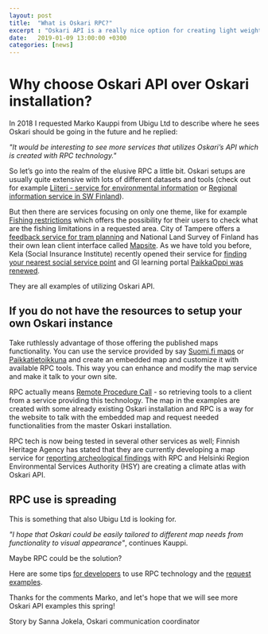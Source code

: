 ```yaml
---
layout: post
title:  "What is Oskari RPC?"
excerpt : "Oskari API is a really nice option for creating light weight map services"
date:   2019-01-09 13:00:00 +0300
categories: [news]
---
```


# Why choose Oskari API over Oskari installation?

In 2018 I requested Marko Kauppi from Ubigu Ltd to describe where he sees Oskari should be going in the future and he replied:

_"It would be interesting to see more services that utilizes Oskari’s API which is created with RPC technology."_

So let’s go into the realm of the elusive RPC a little bit. 
Oskari setups are usually quite extensive with lots of different datasets and tools (check out for example [Liiteri - service for environmental information](https://liiteri.ymparisto.fi/) or [Regional information service in SW Finland](http://karttapalvelu.lounaistieto.fi/)).

But then there are services focusing on only one theme, like for example [Fishing restrictions](https://kalastusrajoitus.fi/) which 
offers the possibility for their users to check what are the fishing limitations in a requested area. 
City of Tampere offers a [feedback service for tram planning](https://kartat.tampere.fi/raitiotieallianssi/) and National Land Survey of Finland has their own lean client interface called [Mapsite](https://asiointi.maanmittauslaitos.fi/karttapaikka/?lang=en). As we have told you before, Kela (Social Insurance Institute) recently opened their service for [finding your nearest social service point](https://oskari.org/gallery/kela) and GI learning portal [PaikkaOppi was renewed](https://oskari.org/gallery/paikkaoppi).

They are all examples of utilizing Oskari API.

## If you do not have the resources to setup your own Oskari instance 

Take ruthlessly advantage of those offering the published maps functionality. You can use the service provided by say [Suomi.fi maps](https://verkosto.oskari.org/en/suomi_fi/) or [Paikkatietoikkuna](http://www.paikkatietoikkuna.fi/) and create an embedded map and customize it with available RPC tools. This way you can enhance and modify the map service and make it talk to your own site.

RPC actually means [Remote Procedure Call](https://en.wikipedia.org/wiki/Remote_procedure_call) - so retrieving tools to a client from a service providing this technology. 
The map in the examples are created with some already existing Oskari installation and RPC is a way for the website to talk with the embedded map 
and request needed functionalities from the master Oskari installation.

RPC tech is now being tested in several other services as well; 
Finnish Heritage Agency has stated that they are currently developing a map service for [reporting archeological findings](https://verkosto.oskari.org/en/reporting-archaeological-findings-with-rpc/) with 
RPC and Helsinki Region Environmental Services Authority (HSY) are creating a climate atlas with Oskari API.

## RPC use is spreading

This is something that also Ubigu Ltd is looking for.

_"I hope that Oskari could be easily tailored to different map needs from functionality to visual appearance"_, continues Kauppi.

Maybe RPC could be the solution?

Here are some tips [for developers](https://github.com/oskariorg/rpc-client) to use RPC technology and the [request examples](http://oskari.org/examples/rpc-api/rpc_example.html).

Thanks for the comments Marko, and let's hope that we will see more Oskari API examples this spring!

Story by Sanna Jokela,
Oskari communication coordinator
